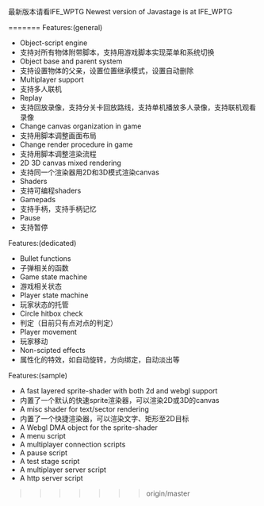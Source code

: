最新版本请看IFE_WPTG
Newest version of Javastage is at IFE_WPTG

=======
Features:(general)
- Object-script engine
- 支持对所有物体附带脚本，支持用游戏脚本实现菜单和系统切换
- Object base and parent system
- 支持设置物体的父亲，设置位置继承模式，设置自动删除
- Multiplayer support
- 支持多人联机
- Replay
- 支持回放录像，支持分关卡回放路线，支持单机播放多人录像，支持联机观看录像
- Change canvas organization in game
- 支持用脚本调整画面布局
- Change render procedure in game
- 支持用脚本调整渲染流程
- 2D 3D canvas mixed rendering
- 支持同一个渲染器用2D和3D模式渲染canvas
- Shaders
- 支持可编程shaders
- Gamepads
- 支持手柄，支持手柄记忆
- Pause
- 支持暂停

Features:(dedicated)
- Bullet functions
- 子弹相关的函数
- Game state machine
- 游戏相关状态
- Player state machine
- 玩家状态的托管
- Circle hitbox check
- 判定（目前只有点对点的判定）
- Player movement
- 玩家移动
- Non-scipted effects
- 属性化的特效，如自动旋转，方向绑定，自动淡出等

Features:(sample)
- A fast layered sprite-shader with both 2d and webgl support
- 内置了一个默认的快速sprite渲染器，可以渲染2D或3D的canvas
- A misc shader for text/sector rendering 
- 内置了一个快捷渲染器，可以渲染文字、矩形至2D目标
- A Webgl DMA object for the sprite-shader
- A menu script
- A multiplayer connection scripts
- A pause script
- A test stage script
- A multiplayer server script
- A http server script
>>>>>>> origin/master
